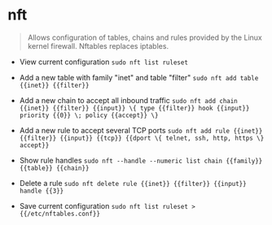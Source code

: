 # nft
> Allows configuration of tables, chains and rules provided by the Linux kernel firewall.
> Nftables replaces iptables.

- View current configuration
`sudo nft list ruleset`

- Add a new table with family "inet" and table "filter"
`sudo nft add table {{inet}} {{filter}}`

- Add a new chain to accept all inbound traffic
`sudo nft add chain {{inet}} {{filter}} {{input}} \{ type {{filter}} hook {{input}} priority {{0}} \; policy {{accept}} \}`

- Add a new rule to accept several TCP ports
`sudo nft add rule {{inet}} {{filter}} {{input}} {{tcp}} {{dport \{ telnet, ssh, http, https \} accept}}`

- Show rule handles
`sudo nft --handle --numeric list chain {{family}} {{table}} {{chain}}`

- Delete a rule
`sudo nft delete rule {{inet}} {{filter}} {{input}} handle {{3}}`

- Save current configuration
`sudo nft list ruleset > {{/etc/nftables.conf}}`
